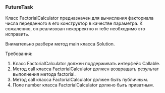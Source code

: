 
### FutureTask

Класс FactorialCalculator предназначен для вычисления факториала числа переданного в его конструктор в качестве
параметра. К сожалению, он реализован некорректно и тебе необходимо это исправить.

Внимательно разбери метод main класса Solution.


Требования:
1.	Класс FactorialCalculator должен поддерживать интерфейс Callable.
2.	Метод call класса FactorialCalculator должен возвращать результат выполнения метода factorial.
3.	Метод call класса FactorialCalculator должен быть публичным.
4.	Поле number класса FactorialCalculator должно быть приватным.


